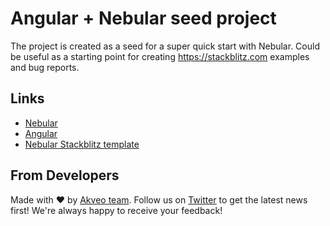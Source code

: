 # Angular + Nebular seed project

The project is created as a seed for a super quick start with Nebular.
Could be useful as a starting point for creating https://stackblitz.com examples and bug reports.


## Links

- [Nebular](https://github.com/akveo/nebular)
- [Angular](https://github.com/angular/angular)
- [Nebular Stackblitz template](https://stackblitz.com/github/chenjingping/nebular-seed)



## From Developers
Made with :heart: by [Akveo team](http://akveo.com?utm_source=github&utm_medium=nebular_readme). Follow us on [Twitter](https://twitter.com/akveo_inc) to get the latest news first!
We're always happy to receive your feedback!
